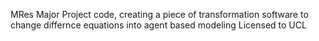 MRes Major Project code, creating a piece of transformation software to change differnce equations into agent based modeling 
Licensed to UCL
